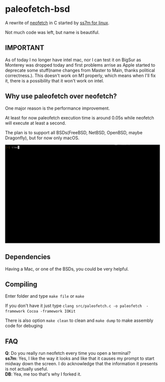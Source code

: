 # paleofetch-bsd

A rewrite of [neofetch](https://github.com/dylanaraps/neofetch) in C started by [ss7m for linux](https://github.com/ss7m/paleofetch).

Not much code was left, but name is beautiful.
## IMPORTANT

As of today I no longer have intel mac, nor I can test it on BigSur as Monterey was dropped today and first problems arrise as Apple started to deprecate some stuff(name changes from Master to Main, thanks political correctness.). This doesn't work on M1 properly, which means when I'll fix it, there is a possibility that it won't work on intel.

## Why use paleofetch over neofetch?

One major reason is the performance improvement.

At least for now paleofetch execution time is around 0.05s while neofetch will execute at least a second.

The plan is to support all BSDs(FreeBSD, NetBSD, OpenBSD, maybe Dragonfly), but for now only macOS.

![example output](.gitlab/example.gif)

## Dependencies

Having a Mac, or one of the BSDs, you could be very helpful.

## Compiling

Enter folder and type `make file` or `make`

If you don't have it just type `clang src/paleofetch.c -o paleofetch  -framework Cocoa -framework IOKit`

There is also option `make clean` to clean and `make dump` to make assembly code for debuging

## FAQ

**Q**: Do you really run neofetch every time you open a terminal?  
**ss7m**: Yes, I like the way it looks and like that it causes my prompt to start midway
down the screen. I do acknowledge that the information it presents is not actually useful.<br/>
**DB**: Yea, me too that's why I forked it.
